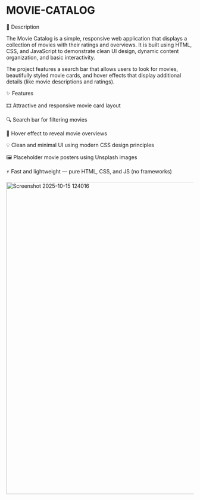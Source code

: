 # MOVIE-CATALOG
📖 Description

The Movie Catalog is a simple, responsive web application that displays a collection of movies with their ratings and overviews. It is built using HTML, CSS, and JavaScript to demonstrate clean UI design, dynamic content organization, and basic interactivity.

The project features a search bar that allows users to look for movies, beautifully styled movie cards, and hover effects that display additional details (like movie descriptions and ratings).

✨ Features

🎞️ Attractive and responsive movie card layout

🔍 Search bar for filtering movies

🧾 Hover effect to reveal movie overviews

💡 Clean and minimal UI using modern CSS design principles

🖼️ Placeholder movie posters using Unsplash images

⚡ Fast and lightweight — pure HTML, CSS, and JS (no frameworks)


<img width="1869" height="838" alt="Screenshot 2025-10-15 124016" src="https://github.com/user-attachments/assets/071d9505-45ab-4ca6-86e9-e348c240472b" />


